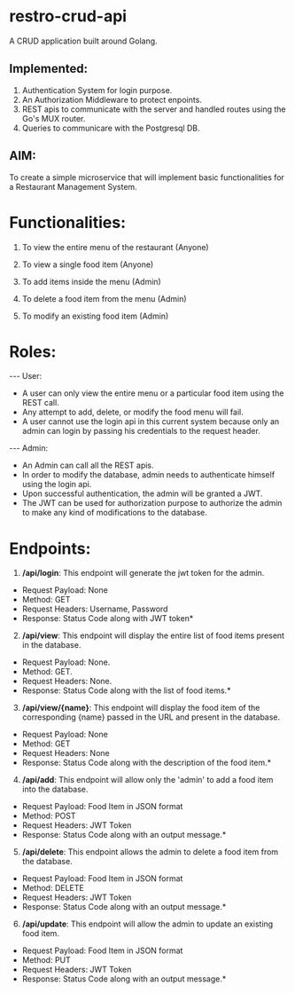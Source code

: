 # restro-crud-api
A CRUD application built around Golang.
## Implemented:
1. Authentication System for login purpose.
2. An Authorization Middleware to protect enpoints.
3. REST apis to communicate with the server and handled routes using the Go's MUX router.
4. Queries to communicare with the Postgresql DB.


## AIM:  

To create a simple microservice that will implement basic functionalities for a Restaurant Management System. 

# Functionalities: 

1. To view the entire menu of the restaurant (Anyone) 

2. To view a single food item (Anyone) 

3. To add items inside the menu (Admin) 

4. To delete a food item from the menu (Admin) 

5. To modify an existing food item (Admin) 

# Roles: 

--- User: 

- A user can only view the entire menu or a particular food item using the REST call.
- Any attempt to add, delete, or modify the food menu will fail. 
- A user cannot use the login api in this current system because only an admin can login by passing his credentials to the request header. 

--- Admin:

- An Admin can call all the REST apis. 
- In order to modify the database, admin needs to authenticate himself using the login api. 
- Upon successful authentication, the admin will be granted a JWT. 
- The JWT can be used for authorization purpose to authorize the admin to make any kind of modifications to the database.

# Endpoints: 

1. **/api/login**: This endpoint will generate the jwt token for the admin. 

- Request Payload: None
- Method: GET 
- Request Headers: Username, Password 
- Response: Status Code along with JWT token*

 

2. **/api/view**: This endpoint will display the entire list of food items present in the database. 

- Request Payload: None.
- Method: GET.
- Request Headers: None.
- Response: Status Code along with the list of food items.*

 

3. **/api/view/{name}**: This endpoint will display the food item of the corresponding {name} passed in the URL and present in the database. 

- Request Payload: None 
- Method: GET 
- Request Headers: None 
- Response: Status Code along with the description of the food item.*

 

4. **/api/add**: This endpoint will allow only the 'admin' to add a food item into the database. 

- Request Payload: Food Item in JSON format 
- Method: POST 
- Request Headers: JWT Token 
- Response: Status Code along with an output message.*

 

5. **/api/delete**: This endpoint allows the admin to delete a food item from the database. 

- Request Payload: Food Item in JSON format 
- Method: DELETE 
- Request Headers: JWT Token 
- Response: Status Code along with an output message.* 

 
6. **/api/update**: This endpoint will allow the admin to update an existing food item. 
- Request Payload: Food Item in JSON format 
- Method: PUT 
- Request Headers: JWT Token 
- Response: Status Code along with an output message.*
